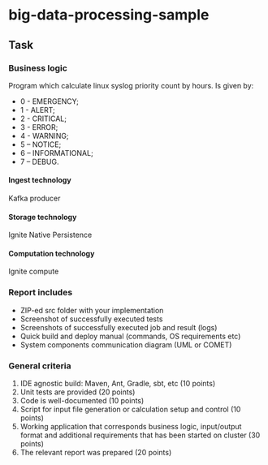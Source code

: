 # big-data-processing-sample

## Task

### Business logic

Program which calculate linux syslog priority count by hours. Is given by:

* 0 - EMERGENCY;  
* 1 - ALERT;
* 2 - CRITICAL;
* 3 - ERROR;
* 4 - WARNING;
* 5 – NOTICE;
* 6 – INFORMATIONAL;
* 7 – DEBUG.

#### Ingest technology

Kafka producer

#### Storage technology

Ignite Native Persistence

#### Computation technology

Ignite compute

### Report includes

* ZIP-ed src folder with your implementation
* Screenshot of successfully executed tests
* Screenshots of successfully executed job and result (logs)
* Quick build and deploy manual (commands, OS requirements etc)
* System components communication diagram (UML or COMET)

### General criteria

1) IDE agnostic build: Maven, Ant, Gradle, sbt, etc (10 points)
2) Unit tests are provided (20 points)
3) Code is well-documented (10 points)
4) Script for input file generation or calculation setup and control (10 points)
5) Working application that corresponds business logic,
 input/output format and additional requirements
 that has been started on cluster (30 points)
6) The relevant report was prepared (20 points)
